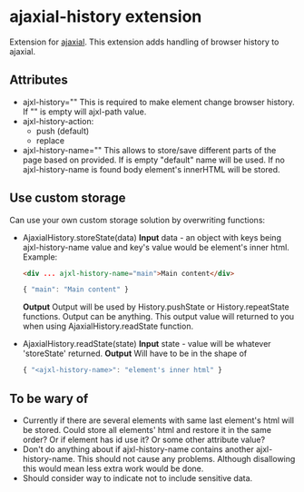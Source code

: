 # ajaxial-history extension

Extension for [ajaxial](https://ajaxial.unmodernweb.com/). This extension
adds handling of browser history to ajaxial. 

## Attributes
- ajxl-history="<path>"
This is required to make element change browser history. If "<path>" is empty 
will ajxl-path value.
- ajxl-history-action: 
  - push (default)
  - replace
- ajxl-history-name="<name>"
This allows to store/save different parts of the page based on <name> provided.
If <name> is empty "default" name will be used. If no ajxl-history-name is
found body element's innerHTML will be stored.

## Use custom storage
Can use your own custom storage solution by overwriting functions: 
* AjaxialHistory.storeState(data)
  **Input**
  data - an object with keys being ajxl-history-name value and key's value 
  would be element's inner html.
  Example:
  ```html
  <div ... ajxl-history-name="main">Main content</div>
  ```
  ```js
  { "main": "Main content" }
  ```

  **Output**
  Output will be used by History.pushState or History.repeatState functions.
  Output can be anything. This output value will returned to you when using 
  AjaxialHistory.readState function.

* AjaxialHistory.readState(state)
  **Input**
  state - value will be whatever 'storeState' returned.
  **Output**
  Will have to be in the shape of 
  ```js
  { "<ajxl-history-name>": "element's inner html" }
  ```

## To be wary of
- Currently if there are several elements with same <name> last element's
html will be stored. Could store all elements' html and restore it in the
same order? Or if element has id use it? Or some other attribute value?
- Don't do anything about if ajxl-history-name contains another ajxl-history-name.
This should not cause any problems. Although disallowing this would mean less 
extra work would be done.
- Should consider way to indicate not to include sensitive data.
